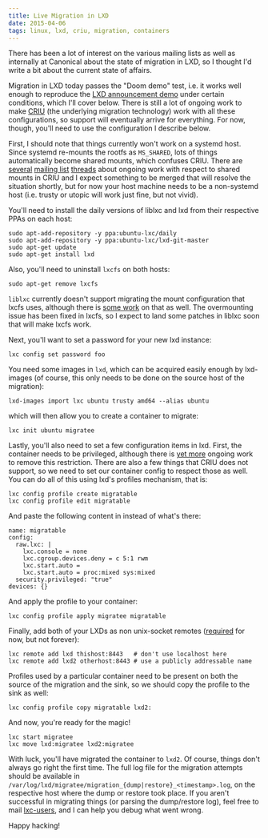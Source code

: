 ```yaml
---
title: Live Migration in LXD
date: 2015-04-06
tags: linux, lxd, criu, migration, containers
---
```


There has been a lot of interest on the various mailing lists as well as
internally at Canonical about the state of migration in LXD, so I thought
I'd write a bit about the current state of affairs.

Migration in LXD today passes the "Doom demo" test, i.e. it works well
enough to reproduce the [LXD announcement
demo](https://www.youtube.com/watch?v=a9T2gcnQg2k&t=1189) under certain
conditions, which I'll cover below. There is still a lot of ongoing work
to make [CRIU](http://criu.org) (the underlying migration technology) work with all these
configurations, so support will eventually arrive for everything. For
now, though, you'll need to use the configuration I describe below.

First, I should note that things currently won't work on a systemd host.
Since systemd re-mounts the rootfs as `MS_SHARED`, lots of things
automatically become shared mounts, which confuses CRIU. There are
[several](http://lists.openvz.org/pipermail/criu/2015-April/019585.html)
[mailing
list](http://lists.openvz.org/pipermail/criu/2015-March/019299.html)
[threads](http://lists.openvz.org/pipermail/criu/2015-April/019652.html)
about ongoing work with respect to shared mounts in CRIU and I expect
something to be merged that will resolve the situation shortly, but for
now your host machine needs to be a non-systemd host (i.e. trusty or
utopic will work just fine, but not vivid).

You'll need to install the daily versions of liblxc and lxd from their
respective PPAs on each host:

    sudo apt-add-repository -y ppa:ubuntu-lxc/daily
    sudo apt-add-repository -y ppa:ubuntu-lxc/lxd-git-master
    sudo apt-get update
    sudo apt-get install lxd

Also, you'll need to uninstall `lxcfs` on both hosts:

    sudo apt-get remove lxcfs

`liblxc` currently doesn't support migrating the mount configuration that
lxcfs uses, although there is [some
work](http://lists.openvz.org/pipermail/criu/2015-March/019530.html) on
that as well. The overmounting issue has been fixed in lxcfs, so I expect
to land some patches in liblxc soon that will make lxcfs work.

Next, you'll want to set a password for your new lxd instance:

    lxc config set password foo

You need some images in `lxd`, which can be acquired easily enough by
lxd-images (of course, this only needs to be done on the source host of
the migration):

    lxd-images import lxc ubuntu trusty amd64 --alias ubuntu

which will then allow you to create a container to migrate:

    lxc init ubuntu migratee

Lastly, you'll also need to set a few configuration items in lxd. First,
the container needs to be privileged, although there is [yet
more](http://lists.openvz.org/pipermail/criu/2015-February/018934.html)
ongoing work to remove this restriction. There are also a few things that
CRIU does not support, so we need to set our container config to respect
those as well. You can do all of this using lxd's profiles mechanism,
that is:

    lxc config profile create migratable
    lxc config profile edit migratable

And paste the following content in instead of what's there:

    name: migratable
    config:
      raw.lxc: |
        lxc.console = none
        lxc.cgroup.devices.deny = c 5:1 rwm
        lxc.start.auto =
        lxc.start.auto = proc:mixed sys:mixed
      security.privileged: "true"
    devices: {}

And apply the profile to your container:

    lxc config profile apply migratee migratable

Finally, add both of your LXDs as non unix-socket remotes
([required](https://github.com/lxc/lxd/blob/master/lxc/copy.go#L79) for
now, but not forever):

    lxc remote add lxd thishost:8443   # don't use localhost here
    lxc remote add lxd2 otherhost:8443 # use a publicly addressable name

Profiles used by a particular container need to be present on both the
source of the migration and the sink, so we should copy the profile to
the sink as well:

    lxc config profile copy migratable lxd2:

And now, you're ready for the magic!

    lxc start migratee
    lxc move lxd:migratee lxd2:migratee

With luck, you'll have migrated the container to `lxd2`. Of course,
things don't always go right the first time. The full log file for the
migration attempts should be available in
`/var/log/lxd/migratee/migration_{dump|restore}_<timestamp>.log`, on the
respective host where the dump or restore took place. If you aren't
successful in migrating things (or parsing the dump/restore log), feel
free to mail
[lxc-users](https://lists.linuxcontainers.org/listinfo/lxc-users), and
I can help you debug what went wrong.

Happy hacking!
